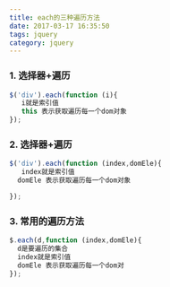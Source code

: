 ```yaml
---
title: each的三种遍历方法
date: 2017-03-17 16:35:50
tags: jquery
category: jquery
---
```


###  1.  选择器+遍历

``` javascript
$('div').each(function (i){
   i就是索引值
   this 表示获取遍历每一个dom对象
});
```

###  2.  选择器+遍历

``` javascript
$('div').each(function (index,domEle){
   index就是索引值
  domEle 表示获取遍历每一个dom对象

});
```

###  3.  常用的遍历方法

``` javascript
$.each(d,function (index,domEle){
  d是要遍历的集合
  index就是索引值
  domEle 表示获取遍历每一个dom对
});
```